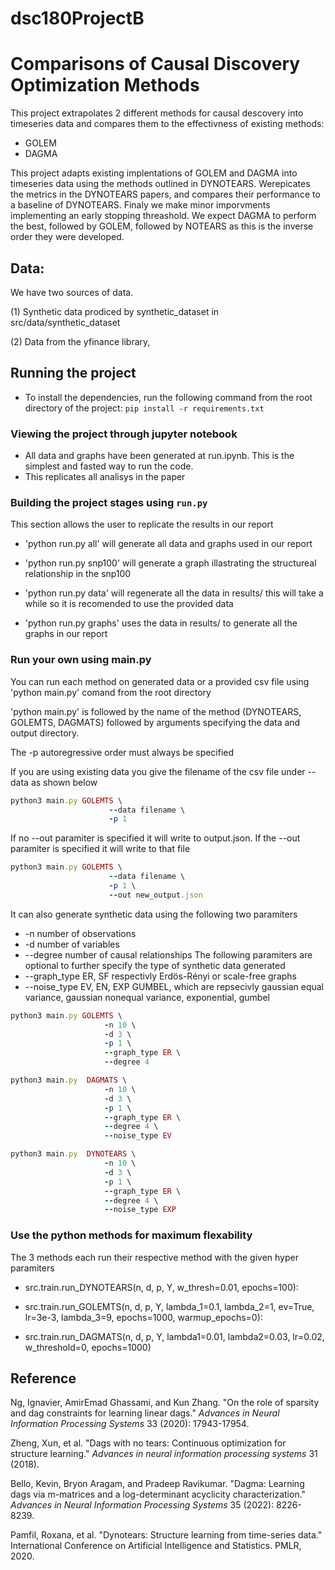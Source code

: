 # dsc180ProjectB



# Comparisons of Causal Discovery Optimization Methods

This project extrapolates 2 different methods for causal descovery into timeseries data and compares them to the effectivness of existing methods:

- GOLEM
- DAGMA

This project adapts existing implentations of GOLEM and DAGMA into timeseries data using the methods outlined in DYNOTEARS. Werepicates the metrics in the DYNOTEARS papers, and compares their performance to a baseline of DYNOTEARS. Finaly we make minor imporvments implementing an early stopping threashold. We expect DAGMA to perform the best, followed by GOLEM, followed by NOTEARS as this is the inverse order they were developed.

## Data:

We have two sources of data.

(1) Synthetic data prodiced by synthetic_dataset in src/data/synthetic_dataset

(2) Data from the yfinance library, 


## Running the project

* To install the dependencies, run the following command from the root directory of the project: `pip install -r requirements.txt`

### Viewing the project through jupyter notebook
* All data and graphs have been generated at run.ipynb. This is the simplest and fasted way to run the code.
* This replicates all analisys in the paper
  
### Building the project stages using `run.py`
This section allows the user to replicate the results in our report

* 'python run.py all' will generate all data and graphs used in our report

* 'python run.py snp100' will generate a graph illastrating the structureal relationship in the snp100  

* 'python run.py data' will regenerate all the data in results/ this will take a while so it is recomended to use the provided data

* 'python run.py graphs' uses the data in results/ to generate all the graphs in our report

### Run your own using main.py

You can run each method on generated data or a provided csv file using 'python main.py' comand from the root directory

'python main.py' is followed by the name of the method (DYNOTEARS, GOLEMTS, DAGMATS) followed by arguments specifying the data and output directory.

The -p autoregressive order must always be specified

If you are using existing data you give the filename of the csv file under --data as shown below

```rb
python3 main.py GOLEMTS \
                      --data filename \ 
                      -p 1
``` 

If no --out paramiter is specified it will write to output.json. If the --out paramiter is specified it will write to that file
```rb
python3 main.py GOLEMTS \
                      --data filename \
                      -p 1 \
                      --out new_output.json
``` 

It can also generate synthetic data using the following two paramiters
* -n number of observations
* -d number of variables
* --degree number of causal relationships
The following paramiters are optional to further specify the type of synthetic data generated
* --graph_type ER, SF respectivly Erdös-Rényi or scale-free graphs
* --noise_type EV, EN, EXP GUMBEL, which are repsecivly gaussian equal variance, gaussian nonequal variance, exponential, gumbel 

```rb
python3 main.py GOLEMTS \
                     -n 10 \
                     -d 3 \
                     -p 1 \
                     --graph_type ER \
                     --degree 4 

python3 main.py  DAGMATS \
                     -n 10 \
                     -d 3 \
                     -p 1 \
                     --graph_type ER \
                     --degree 4 \
                     --noise_type EV 

python3 main.py  DYNOTEARS \
                     -n 10 \
                     -d 3 \
                     -p 1 \
                     --graph_type ER \
                     --degree 4 \
                     --noise_type EXP 
``` 

### Use the python methods for maximum flexability 

The 3 methods each run their respective method with the given hyper paramiters 

* src.train.run_DYNOTEARS(n, d, p, Y, w_thresh=0.01, epochs=100):

* src.train.run_GOLEMTS(n, d, p, Y, lambda_1=0.1, lambda_2=1, ev=True, lr=3e-3, lambda_3=9, epochs=1000, warmup_epochs=0):

* src.train.run_DAGMATS(n, d, p, Y, lambda1=0.01, lambda2=0.03, lr=0.02, w_threshold=0, epochs=1000)


  
## Reference
Ng, Ignavier, AmirEmad Ghassami, and Kun Zhang. "On the role of sparsity and dag constraints for learning linear dags." *Advances in Neural Information Processing Systems* 33 (2020): 17943-17954.

Zheng, Xun, et al. "Dags with no tears: Continuous optimization for structure learning." *Advances in neural information processing systems* 31 (2018).

Bello, Kevin, Bryon Aragam, and Pradeep Ravikumar. "Dagma: Learning dags via m-matrices and a log-determinant acyclicity characterization." *Advances in Neural Information Processing Systems* 35 (2022): 8226-8239.

Pamfil, Roxana, et al. "Dynotears: Structure learning from time-series data." International Conference on Artificial Intelligence and Statistics. PMLR, 2020.


